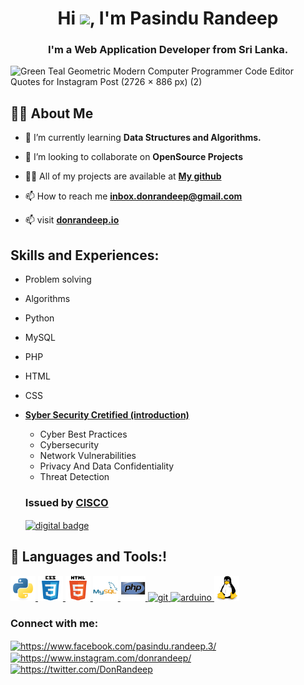 <!--<p align="center">
<a href="#"> <img src="https://user-images.githubusercontent.com/86055057/155875208-7cd297a1-a3ab-4299-9bed-41a8d85b1aac.gif" width="auto"></a>
</p> -->
<h1 align="center">Hi <img src="https://raw.githubusercontent.com/MartinHeinz/MartinHeinz/master/wave.gif" width="30px">, I'm Pasindu  Randeep</h1>
<h3 align="center">I'm a Web Application Developer from Sri Lanka.</h3>

![Green Teal Geometric Modern Computer Programmer Code Editor Quotes for Instagram Post (2726 × 886 px) (2)](https://user-images.githubusercontent.com/86055057/171341112-ddc38e3b-53eb-4456-a5b5-b85bf0b5db9e.png)

## 🙋‍♂️ About Me

- 🌱 I’m currently learning **Data Structures and Algorithms.**

- 👯 I’m looking to collaborate on **OpenSource Projects**

- 👨‍💻 All of my projects are available at **[My github](https://github.com/donrandeep)**

- 📫 How to reach me **inbox.donrandeep@gmail.com**

- 📫 visit  **[donrandeep.io](https://donrandeep.github.io/)**


## Skills and Experiences:
* Problem solving
* Algorithms
* Python
* MySQL
* PHP
* HTML
* CSS
* **[Syber Security Cretified (introduction)](https://www.netacad.com/courses/cybersecurity/introduction-cybersecurity)**
   
   * Cyber Best Practices
   * Cybersecurity
   * Network Vulnerabilities
   * Privacy And Data Confidentiality
   * Threat Detection
  ### Issued by **[CISCO](https://www.credly.com/badges/4d28f3a4-cd12-42e7-adbe-d627dcb11961/public_url)**
  <a href="https://www.credly.com/badges/4d28f3a4-cd12-42e7-adbe-d627dcb11961/public_url/" target="blank"><img align="center" src="https://user-images.githubusercontent.com/86055057/155881648-1a95ffe7-ed65-4863-9c46-6c6cbbd884ec.png" alt="digital badge" height="100" width="100" /> </a>

## 🚀 Languages and Tools:!





<p align="left"> <a href="https://www.python.org" target="_blank" rel="noreferrer"> <img src="https://raw.githubusercontent.com/devicons/devicon/master/icons/python/python-original.svg" alt="python" width="40" height="40"/> </a>  <a href="https://www.w3schools.com/css/" target="_blank" rel="noreferrer"> <img src="https://raw.githubusercontent.com/devicons/devicon/master/icons/css3/css3-original-wordmark.svg" alt="css3" width="40" height="40"/> </a> <a href="https://www.w3.org/html/" target="_blank" rel="noreferrer"> <img src="https://raw.githubusercontent.com/devicons/devicon/master/icons/html5/html5-original-wordmark.svg" alt="html5" width="40" height="40"/> </a>  <a href="https://www.mysql.com/" target="_blank" rel="noreferrer"> <img src="https://raw.githubusercontent.com/devicons/devicon/master/icons/mysql/mysql-original-wordmark.svg" alt="mysql" width="40" height="40"/> </a> <a href="https://www.php.net" target="_blank" rel="noreferrer"> <img src="https://raw.githubusercontent.com/devicons/devicon/master/icons/php/php-original.svg" alt="php" width="40" height="40"/> </a> <a href="https://git-scm.com/downloads" target="_blank" rel="noreferrer"> <img src="https://www.vectorlogo.zone/logos/git-scm/git-scm-icon.svg" alt="git" width="40" height="40"/> </a><a href="https://www.arduino.cc/" target="_blank" rel="noreferrer"> <img src="https://cdn.worldvectorlogo.com/logos/arduino-1.svg" alt="arduino" width="40" height="40"/> <a href="https://www.linux.org/" target="_blank" rel="noreferrer"> <img src="https://raw.githubusercontent.com/devicons/devicon/master/icons/linux/linux-original.svg" alt="linux" width="40" height="40"/> </a> </p>

<h3 align="left">Connect with me:</h3>
<p align="left">



<a href="https://www.facebook.com/pasindu.randeep.3/" target="blank"><img align="center" src="https://raw.githubusercontent.com/rahuldkjain/github-profile-readme-generator/master/src/images/icons/Social/facebook.svg" alt="https://www.facebook.com/pasindu.randeep.3/" height="30" width="40" /> </a>
<a href="https://www.instagram.com/donrandeep/" target="blank"><img align="center" src="https://raw.githubusercontent.com/rahuldkjain/github-profile-readme-generator/master/src/images/icons/Social/instagram.svg" alt="https://www.instagram.com/donrandeep/" height="30" width="40" /> </a>
<a href="https://twitter.com/DonRandeep" target="blank"><img align="center" src="https://raw.githubusercontent.com/rahuldkjain/github-profile-readme-generator/master/src/images/icons/Social/twitter.svg" alt="https://twitter.com/DonRandeep" height="30" width="40" /> </a>   

</p>
